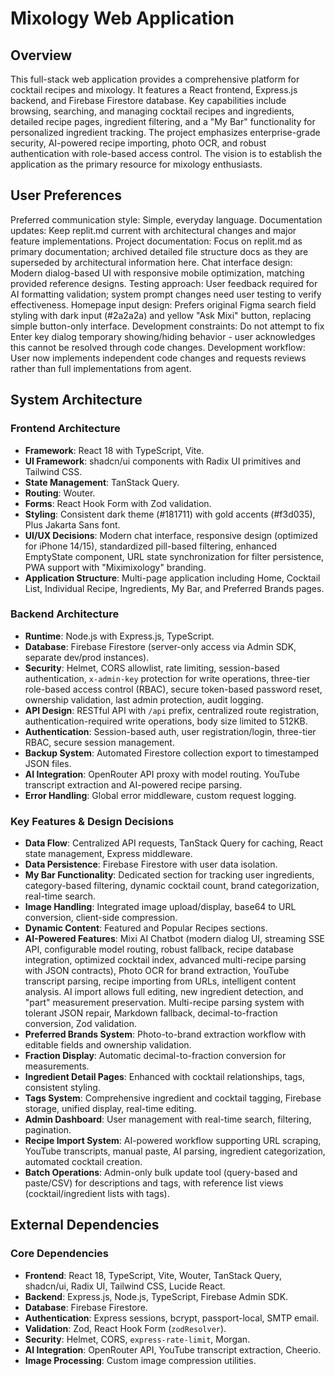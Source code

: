 # Mixology Web Application

## Overview
This full-stack web application provides a comprehensive platform for cocktail recipes and mixology. It features a React frontend, Express.js backend, and Firebase Firestore database. Key capabilities include browsing, searching, and managing cocktail recipes and ingredients, detailed recipe pages, ingredient filtering, and a "My Bar" functionality for personalized ingredient tracking. The project emphasizes enterprise-grade security, AI-powered recipe importing, photo OCR, and robust authentication with role-based access control. The vision is to establish the application as the primary resource for mixology enthusiasts.

## User Preferences
Preferred communication style: Simple, everyday language.
Documentation updates: Keep replit.md current with architectural changes and major feature implementations.
Project documentation: Focus on replit.md as primary documentation; archived detailed file structure docs as they are superseded by architectural information here.
Chat interface design: Modern dialog-based UI with responsive mobile optimization, matching provided reference designs.
Testing approach: User feedback required for AI formatting validation; system prompt changes need user testing to verify effectiveness.
Homepage input design: Prefers original Figma search field styling with dark input (#2a2a2a) and yellow "Ask Mixi" button, replacing simple button-only interface.
Development constraints: Do not attempt to fix Enter key dialog temporary showing/hiding behavior - user acknowledges this cannot be resolved through code changes.
Development workflow: User now implements independent code changes and requests reviews rather than full implementations from agent.

## System Architecture

### Frontend Architecture
- **Framework**: React 18 with TypeScript, Vite.
- **UI Framework**: shadcn/ui components with Radix UI primitives and Tailwind CSS.
- **State Management**: TanStack Query.
- **Routing**: Wouter.
- **Forms**: React Hook Form with Zod validation.
- **Styling**: Consistent dark theme (#181711) with gold accents (#f3d035), Plus Jakarta Sans font.
- **UI/UX Decisions**: Modern chat interface, responsive design (optimized for iPhone 14/15), standardized pill-based filtering, enhanced EmptyState component, URL state synchronization for filter persistence, PWA support with "Miximixology" branding.
- **Application Structure**: Multi-page application including Home, Cocktail List, Individual Recipe, Ingredients, My Bar, and Preferred Brands pages.

### Backend Architecture
- **Runtime**: Node.js with Express.js, TypeScript.
- **Database**: Firebase Firestore (server-only access via Admin SDK, separate dev/prod instances).
- **Security**: Helmet, CORS allowlist, rate limiting, session-based authentication, `x-admin-key` protection for write operations, three-tier role-based access control (RBAC), secure token-based password reset, ownership validation, last admin protection, audit logging.
- **API Design**: RESTful API with `/api` prefix, centralized route registration, authentication-required write operations, body size limited to 512KB.
- **Authentication**: Session-based auth, user registration/login, three-tier RBAC, secure session management.
- **Backup System**: Automated Firestore collection export to timestamped JSON files.
- **AI Integration**: OpenRouter API proxy with model routing. YouTube transcript extraction and AI-powered recipe parsing.
- **Error Handling**: Global error middleware, custom request logging.

### Key Features & Design Decisions
- **Data Flow**: Centralized API requests, TanStack Query for caching, React state management, Express middleware.
- **Data Persistence**: Firebase Firestore with user data isolation.
- **My Bar Functionality**: Dedicated section for tracking user ingredients, category-based filtering, dynamic cocktail count, brand categorization, real-time search.
- **Image Handling**: Integrated image upload/display, base64 to URL conversion, client-side compression.
- **Dynamic Content**: Featured and Popular Recipes sections.
- **AI-Powered Features**: Mixi AI Chatbot (modern dialog UI, streaming SSE API, configurable model routing, robust fallback, recipe database integration, optimized cocktail index, advanced multi-recipe parsing with JSON contracts), Photo OCR for brand extraction, YouTube transcript parsing, recipe importing from URLs, intelligent content analysis. AI import allows full editing, new ingredient detection, and "part" measurement preservation. Multi-recipe parsing system with tolerant JSON repair, Markdown fallback, decimal-to-fraction conversion, Zod validation.
- **Preferred Brands System**: Photo-to-brand extraction workflow with editable fields and ownership validation.
- **Fraction Display**: Automatic decimal-to-fraction conversion for measurements.
- **Ingredient Detail Pages**: Enhanced with cocktail relationships, tags, consistent styling.
- **Tags System**: Comprehensive ingredient and cocktail tagging, Firebase storage, unified display, real-time editing.
- **Admin Dashboard**: User management with real-time search, filtering, pagination.
- **Recipe Import System**: AI-powered workflow supporting URL scraping, YouTube transcripts, manual paste, AI parsing, ingredient categorization, automated cocktail creation.
- **Batch Operations**: Admin-only bulk update tool (query-based and paste/CSV) for descriptions and tags, with reference list views (cocktail/ingredient lists with tags).

## External Dependencies

### Core Dependencies
- **Frontend**: React 18, TypeScript, Vite, Wouter, TanStack Query, shadcn/ui, Radix UI, Tailwind CSS, Lucide React.
- **Backend**: Express.js, Node.js, TypeScript, Firebase Admin SDK.
- **Database**: Firebase Firestore.
- **Authentication**: Express sessions, bcrypt, passport-local, SMTP email.
- **Validation**: Zod, React Hook Form (`zodResolver`).
- **Security**: Helmet, CORS, `express-rate-limit`, Morgan.
- **AI Integration**: OpenRouter API, YouTube transcript extraction, Cheerio.
- **Image Processing**: Custom image compression utilities.